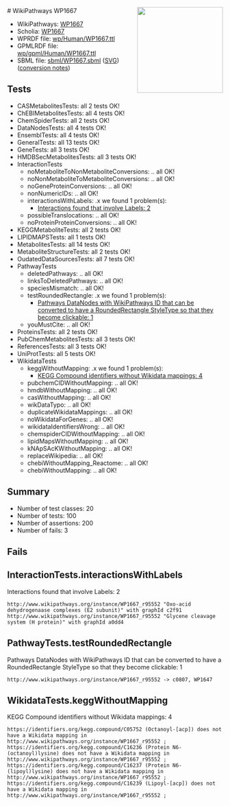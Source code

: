 <img style="float: right; width: 200px" src="../logo.png" />
# WikiPathways WP1667

* WikiPathways: [WP1667](https://identifiers.org/wikipathways:WP1667)
* Scholia: [WP1667](https://scholia.toolforge.org/wikipathways/WP1667)
* WPRDF file: [wp/Human/WP1667.ttl](../wp/Human/WP1667.ttl)
* GPMLRDF file: [wp/gpml/Human/WP1667.ttl](../wp/gpml/Human/WP1667.ttl)
* SBML file: [sbml/WP1667.sbml](../sbml/WP1667.sbml) ([SVG](../sbml/WP1667.svg)) ([conversion notes](../sbml/WP1667.txt))

## Tests
* CASMetabolitesTests: all 2 tests OK!
* ChEBIMetabolitesTests: all 4 tests OK!
* ChemSpiderTests: all 2 tests OK!
* DataNodesTests: all 4 tests OK!
* EnsemblTests: all 4 tests OK!
* GeneralTests: all 13 tests OK!
* GeneTests: all 3 tests OK!
* HMDBSecMetabolitesTests: all 3 tests OK!
* InteractionTests
    * noMetaboliteToNonMetaboliteConversions: .. all OK!
    * noNonMetaboliteToMetaboliteConversions: .. all OK!
    * noGeneProteinConversions: .. all OK!
    * nonNumericIDs: .. all OK!
    * interactionsWithLabels: .x we found 1 problem(s):
        * [Interactions found that involve Labels: 2](#630d2679)
    * possibleTranslocations: .. all OK!
    * noProteinProteinConversions: .. all OK!
* KEGGMetaboliteTests: all 2 tests OK!
* LIPIDMAPSTests: all 1 tests OK!
* MetabolitesTests: all 14 tests OK!
* MetaboliteStructureTests: all 2 tests OK!
* OudatedDataSourcesTests: all 7 tests OK!
* PathwayTests
    * deletedPathways: .. all OK!
    * linksToDeletedPathways: .. all OK!
    * speciesMismatch: .. all OK!
    * testRoundedRectangle: .x we found 1 problem(s):
        * [Pathways DataNodes with WikiPathways ID that can be converted to have a RoundedRectangle StyleType so that they become clickable: 1](#9fbad3cb)
    * youMustCite: .. all OK!
* ProteinsTests: all 2 tests OK!
* PubChemMetabolitesTests: all 3 tests OK!
* ReferencesTests: all 3 tests OK!
* UniProtTests: all 5 tests OK!
* WikidataTests
    * keggWithoutMapping: .x we found 1 problem(s):
        * [KEGG Compound identifiers without Wikidata mappings: 4](#76796b47)
    * pubchemCIDWithoutMapping: .. all OK!
    * hmdbWithoutMapping: .. all OK!
    * casWithoutMapping: .. all OK!
    * wikDataTypo: .. all OK!
    * duplicateWikidataMappings: .. all OK!
    * noWikidataForGenes: .. all OK!
    * wikidataIdentifiersWrong: .. all OK!
    * chemspiderCIDWithoutMapping: .. all OK!
    * lipidMapsWithoutMapping: .. all OK!
    * kNApSAcKWithoutMapping: .. all OK!
    * replaceWikipedia: .. all OK!
    * chebiWithoutMapping_Reactome: .. all OK!
    * chebiWithoutMapping: .. all OK!


## Summary

* Number of test classes: 20
* Number of tests: 100
* Number of assertions: 200
* Number of fails: 3

## Fails

<a name="630d2679" />

## InteractionTests.interactionsWithLabels

Interactions found that involve Labels: 2
```
http://www.wikipathways.org/instance/WP1667_r95552 "Oxo-acid dehydrogenaase complexes (E2 subunit)" with graphId c2f91
http://www.wikipathways.org/instance/WP1667_r95552 "Glycene cleavage system (H protein)" with graphId a0dd4
```

<a name="9fbad3cb" />

## PathwayTests.testRoundedRectangle

Pathways DataNodes with WikiPathways ID that can be converted to have a RoundedRectangle StyleType so that they become clickable: 1
```
http://www.wikipathways.org/instance/WP1667_r95552 -> c0807, WP1647
 ```

<a name="76796b47" />

## WikidataTests.keggWithoutMapping

KEGG Compound identifiers without Wikidata mappings: 4
```
https://identifiers.org/kegg.compound/C05752 (Octanoyl-[acp]) does not have a Wikidata mapping in http://www.wikipathways.org/instance/WP1667_r95552 ; 
https://identifiers.org/kegg.compound/C16236 (Protein N6-(octanoyl)lysine) does not have a Wikidata mapping in http://www.wikipathways.org/instance/WP1667_r95552 ; 
https://identifiers.org/kegg.compound/C16237 (Protein N6-(lipoyl)lysine) does not have a Wikidata mapping in http://www.wikipathways.org/instance/WP1667_r95552 ; 
https://identifiers.org/kegg.compound/C16239 (Lipoyl-[acp]) does not have a Wikidata mapping in http://www.wikipathways.org/instance/WP1667_r95552 ; 
```

